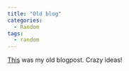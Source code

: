 ```yaml
---
title: "Old blog"
categories:
  - Random
tags:
  - random
---
```


[This](http://somerandideas.blogspot.com/) was my old blogpost. Crazy ideas!
